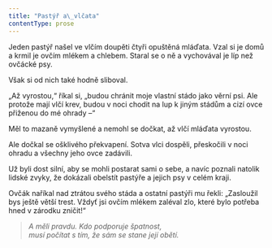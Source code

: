 ```yaml
---
title: "Pastýř a\_vlčata"
contentType: prose
---
```


Jeden pastýř našel ve vlčím doupěti čtyři opuštěná mláďata. Vzal si je domů a krmil je ovčím mlékem a chlebem. Staral se o ně a vychovával je líp než ovčácké psy.

Však si od nich také hodně sliboval.

„Až vyrostou,“ říkal si, „budou chránit moje vlastní stádo jako věrní psi. Ale protože mají vlčí krev, budou v noci chodit na lup k jiným stádům a cizí ovce přiženou do mé ohrady –“

Měl to mazaně vymyšlené a nemohl se dočkat, až vlčí mláďata vyrostou.

Ale dočkal se ošklivého překvapení. Sotva vlci dospěli, přeskočili v noci ohradu a všechny jeho ovce zadávili.

Už byli dost silní, aby se mohli postarat sami o sebe, a navíc poznali natolik lidské zvyky, že dokázali obelstít pastýře a jejich psy v celém kraji.

Ovčák naříkal nad ztrátou svého stáda a ostatní pastýři mu řekli: „Zasloužil bys ještě větší trest. Vždyť jsi ovčím mlékem zaléval zlo, které bylo potřeba hned v zárodku zničit!“

  

> _A měli pravdu. Kdo podporuje špatnost,  
> musí počítat s tím, že sám se stane její obětí._
